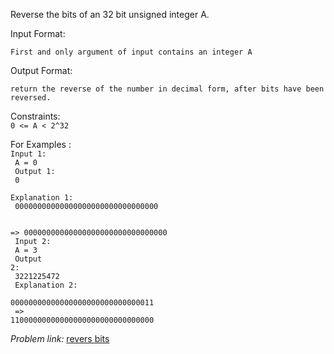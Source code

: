 Reverse the bits of an 32 bit unsigned integer A.

Input Format:

    First and only argument of input contains an integer A

Output Format:

    return the reverse of the number in decimal form, after bits have been reversed.

Constraints:<br>
<code>0 <= A < 2^32</code>

For Examples :<br>
<code>Input 1:<br>
    A = 0<br>
Output 1:<br>
    0<br>
Explanation 1:<br>
        00000000000000000000000000000000<br>  
=>      00000000000000000000000000000000<br>
Input 2:<br>
    A = 3<Br>
Output 2:<br>
    3221225472<br>
Explanation 2:<br>
          00000000000000000000000000000011<br> 
=>        11000000000000000000000000000000<br></code>

*Problem link:* <a href ="https://www.interviewbit.com/problems/reverse-bits/">revers bits</a>
